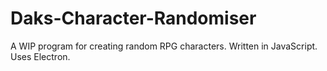 # Daks-Character-Randomiser
A WIP program for creating random RPG characters.
Written in JavaScript. Uses Electron.
